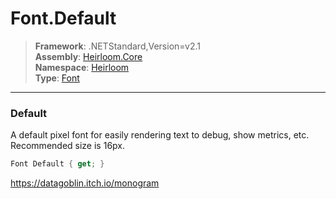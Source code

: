 # Font.Default

> **Framework**: .NETStandard,Version=v2.1  
> **Assembly**: [Heirloom.Core][0]  
> **Namespace**: [Heirloom][0]  
> **Type**: [Font][1]

--------------------------------------------------------------------------------

### Default

A default pixel font for easily rendering text to debug, show metrics, etc. Recommended size is 16px.

```cs
Font Default { get; }
```

https://datagoblin.itch.io/monogram

[0]: ../Heirloom.Core.md
[1]: Heirloom.Font.md
